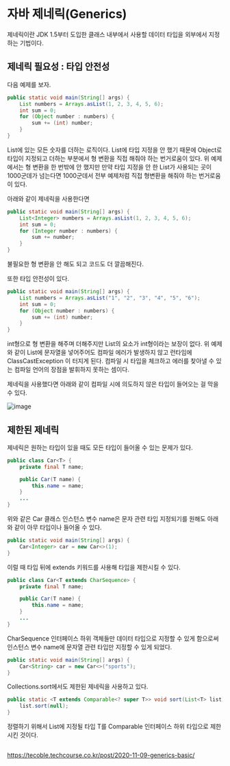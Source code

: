# 자바 제네릭(Generics)


제네릭이란 JDK 1.5부터 도입한 클래스 내부에서 사용할 데이터 타입을 외부에서 지정하는 기법이다.

## 제네릭 필요성 : 타입 안전성

다음 예제를 보자.

```java
public static void main(String[] args) {
    List numbers = Arrays.asList(1, 2, 3, 4, 5, 6);
    int sum = 0;
    for (Object number : numbers) {
        sum += (int) number;
    }
}
```

List에 있는 모든 숫자를 더하는 로직이다. List에 타입 지정을 안 했기 때문에 Object로 타입이 지정되고 더하는 부분에서 형 변환을 직접 해줘야 하는 번거로움이 있다. 위 예제에서는 형 변환을 한 번밖에 안 했지만 만약 타입 지정을 안 한 List가 사용되는 곳이 1000군데가 넘는다면 1000군데서 전부 예제처럼 직접 형변환을 해줘야 하는 번거로움이 있다.

아래와 같이 제네릭을 사용한다면

```java
public static void main(String[] args) {
    List<Integer> numbers = Arrays.asList(1, 2, 3, 4, 5, 6);
    int sum = 0;
    for (Integer number : numbers) {
        sum += number;
    }
}
```

불필요한 형 변환을 안 해도 되고 코드도 더 깔끔해진다.

또한 타입 안전성이 있다.

```java
public static void main(String[] args) {
    List numbers = Arrays.asList("1", "2", "3", "4", "5", "6");
    int sum = 0;
    for (Object number : numbers) {
        sum += (int) number;
    }
}
```

int형으로 형 변환을 해주며 더해주지만 List의 요소가 int형이라는 보장이 없다. 위 예제와 같이 List에 문자열을 넣어주어도 컴파일 에러가 발생하지 않고 런타임에 ClassCastException 이 터지게 된다. 컴파일 시 타입을 체크하고 에러를 찾아낼 수 있는 컴파일 언어의 장점을 발휘하지 못하는 셈이다.

제네릭을 사용했다면 아래와 같이 컴파일 시에 의도하지 않은 타입이 들어오는 걸 막을 수 있다.

![image](https://user-images.githubusercontent.com/46465928/160351882-44fcae90-6cab-47b2-8456-5f530aca7c54.png)

## 제한된 제네릭

제네릭은 원하는 타입이 있을 때도 모든 타입이 들어올 수 있는 문제가 있다.

```java
public class Car<T> {
    private final T name;

    public Car(T name) {
        this.name = name;
    }
    ...
}
```

위와 같은 Car 클래스 인스턴스 변수 name은 문자 관련 타입 지정되기를 원해도 아래와 같이 아무 타입이나 들어올 수 있다.

```java
public static void main(String[] args) {
    Car<Integer> car = new Car<>(1);
}
```

이럴 때 타입 뒤에 extends 키워드를 사용해 타입을 제한시킬 수 있다.

```java
public class Car<T extends CharSequence> {
    private final T name;

    public Car(T name) {
        this.name = name;
    }
    ...
}
```

CharSequence 인터페이스 하위 객체들만 데이터 타입으로 지정할 수 있게 함으로써 인스턴스 변수 name에 문자열 관련 타입만 지정할 수 있게 되었다.

```java
public static void main(String[] args) {
    Car<String> car = new Car<>("sports");
}
```

Collections.sort에서도 제한된 제네릭을 사용하고 있다.

```java
public static <T extends Comparable<? super T>> void sort(List<T> list) {
    list.sort(null);
}
```

정렬하기 위해서 List에 지정될 타입 T를 Comparable 인터페이스 하위 타입으로 제한시킨 것이다.

## 
https://tecoble.techcourse.co.kr/post/2020-11-09-generics-basic/

